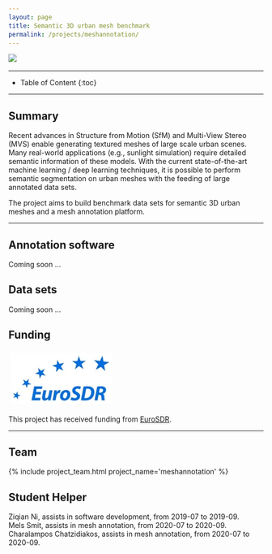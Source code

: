 ```yaml
---
layout: page
title: Semantic 3D urban mesh benchmark
permalink: /projects/meshannotation/
---
```


<div class="row">
  <div class="col-sm-12 col-xs-12"><img class="img-responsive" src="{{ "img/meshannotation.jpg" }}"></div>
</div>

- - -

* Table of Content
{:toc}

- - -

## Summary
Recent advances in Structure from Motion (SfM) and Multi-View Stereo (MVS) enable generating textured meshes of large scale urban scenes. Many real-world applications (e.g., sunlight simulation) require detailed semantic information of these models. With the current state-of-the-art machine learning / deep learning techniques, it is possible to perform semantic segmentation on urban meshes with the feeding of large annotated data sets. 

The project aims to build benchmark data sets for semantic 3D urban meshes and a mesh annotation platform.

- - -

## Annotation software
Coming soon ...

## Data sets

Coming soon ...

## Funding

<div class="row">
<div style="padding:5px" class="col-md-4 col-sm-4 col-xs-8"><img src="/img/partners/eurosdr.jpg" alt="EuroSDR logo" ></div>
</div>

This project has received funding from [EuroSDR](http://www.eurosdr.net/).

- - - 

## Team

<div class="row">
    {% include project_team.html project_name='meshannotation' %} 
</div>

## Student Helper
Ziqian Ni, assists in software development, from 2019-07 to 2019-09. <br> 
Mels Smit, assists in mesh annotation, from 2020-07 to 2020-09. <br>
Charalampos Chatzidiakos, assists in mesh annotation, from 2020-07 to 2020-09. <br>